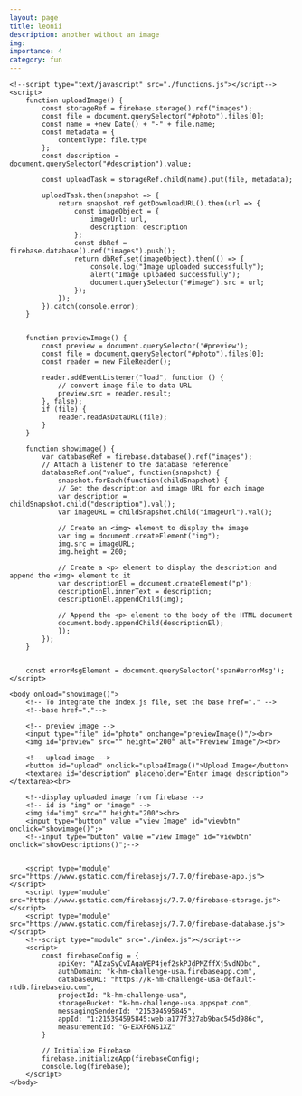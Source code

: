 ```yaml
---
layout: page
title: leonii
description: another without an image
img:
importance: 4
category: fun
---
```


<!DOCTYPE html>
<html>
    <head>
        <title>Firebase Image Upload using HTML and JavaScript</title>
        <!--link rel="stylesheet" type="text/css" href="./style.css"-->
        <style>
            #photo{
                margin-top: 200px;
                margin-left: 450px;
            }
            #preview{
                margin-top: 20px;
                margin-left: 450px;
            }
            #upload{
                margin-top: 20px;
                margin-left: 450px;
            }
            #img{
                margin-top: 20px;
                margin-left: 450px;
            }
            #viewbtn{
                margin-top: 20px;
                margin-left: 450px;
            }
        </style>
    </head>

    <!--script type="text/javascript" src="./functions.js"></script-->
    <script>
        function uploadImage() {
            const storageRef = firebase.storage().ref("images");
            const file = document.querySelector("#photo").files[0];
            const name = +new Date() + "-" + file.name;
            const metadata = {
                contentType: file.type
            };
            const description = document.querySelector("#description").value;

            const uploadTask = storageRef.child(name).put(file, metadata);

            uploadTask.then(snapshot => {
                return snapshot.ref.getDownloadURL().then(url => {
                    const imageObject = {
                        imageUrl: url,
                        description: description
                    };
                    const dbRef = firebase.database().ref("images").push();
                    return dbRef.set(imageObject).then(() => {
                        console.log("Image uploaded successfully");
                        alert("Image uploaded successfully");
                        document.querySelector("#image").src = url;
                    });
                });
            }).catch(console.error);
        }


        function previewImage() {
            const preview = document.querySelector('#preview');
            const file = document.querySelector("#photo").files[0];
            const reader = new FileReader();

            reader.addEventListener("load", function () {
                // convert image file to data URL
                preview.src = reader.result;
            }, false);
            if (file) {
                reader.readAsDataURL(file);
            }
        }

        function showimage() {
            var databaseRef = firebase.database().ref("images");
            // Attach a listener to the database reference
            databaseRef.on("value", function(snapshot) {
                snapshot.forEach(function(childSnapshot) {
                // Get the description and image URL for each image
                var description = childSnapshot.child("description").val();
                var imageURL = childSnapshot.child("imageUrl").val();

                // Create an <img> element to display the image
                var img = document.createElement("img");
                img.src = imageURL;
                img.height = 200;

                // Create a <p> element to display the description and append the <img> element to it
                var descriptionEl = document.createElement("p");
                descriptionEl.innerText = description;
                descriptionEl.appendChild(img);

                // Append the <p> element to the body of the HTML document
                document.body.appendChild(descriptionEl);
                });
            });
        }
        

        const errorMsgElement = document.querySelector('span#errorMsg');
    </script>

    <body onload="showimage()">
        <!-- To integrate the index.js file, set the base href="." -->
        <!--base href="."-->

        <!-- preview image -->
        <input type="file" id="photo" onchange="previewImage()"/><br>
        <img id="preview" src="" height="200" alt="Preview Image"/><br>

        <!-- upload image -->
        <button id="upload" onclick="uploadImage()">Upload Image</button>
        <textarea id="description" placeholder="Enter image description"></textarea><br>

        <!--display uploaded image from firebase -->
        <!-- id is "img" or "image" -->
        <img id="img" src="" height="200"><br>
        <input type="button" value ="view Image" id="viewbtn" onclick="showimage()";>
        <!--input type="button" value ="view Image" id="viewbtn" onclick="showDescriptions()";-->
        

        <script type="module" src="https://www.gstatic.com/firebasejs/7.7.0/firebase-app.js"></script>
        <script type="module" src="https://www.gstatic.com/firebasejs/7.7.0/firebase-storage.js"></script>
        <script type="module" src="https://www.gstatic.com/firebasejs/7.7.0/firebase-database.js"></script>
        <!--script type="module" src="./index.js"></script-->
        <script>
            const firebaseConfig = {
                apiKey: "AIzaSyCvIAgaWEP4jef2skPJdPMZffXj5vdNDbc",
                authDomain: "k-hm-challenge-usa.firebaseapp.com",
                databaseURL: "https://k-hm-challenge-usa-default-rtdb.firebaseio.com",
                projectId: "k-hm-challenge-usa",
                storageBucket: "k-hm-challenge-usa.appspot.com",
                messagingSenderId: "215394595845",
                appId: "1:215394595845:web:a177f327ab9bac545d986c",
                measurementId: "G-EXXF6NS1XZ"
            }

            // Initialize Firebase
            firebase.initializeApp(firebaseConfig);
            console.log(firebase);
        </script>
    </body>
</html>

